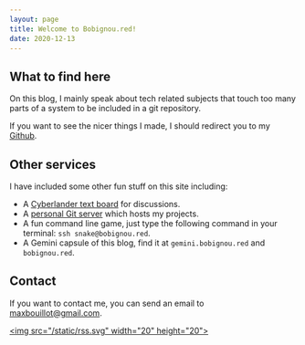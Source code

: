 ```yaml
---
layout: page
title: Welcome to Bobignou.red!
date: 2020-12-13
---
```


## What to find here 
On this blog, I mainly speak about tech related subjects that touch too many parts of a system to be included in a git repository. 
 
If you want to see the nicer things I made, I should redirect you to my [Github](https://github.com/Arkaeriit). 
 
## Other services 
I have included some other fun stuff on this site including:

- A [Cyberlander text board](https://cyberland.bobignou.red) for discussions.
- A [personal Git server](https://git.bobignou.red) which hosts my projects.
- A fun command line game, just type the following command in your terminal: `ssh snake@bobignou.red`.
- A Gemini capsule of this blog, find it at `gemini.bobignou.red` and `bobignou.red`.

## Contact

If you want to contact me, you can send an email to <a href = "mailto: maxbouillot@gmail.com">maxbouillot@gmail.com</a>.

<a href="/atom.xml"><img src="/static/rss.svg" width="20" height="20"></a>


